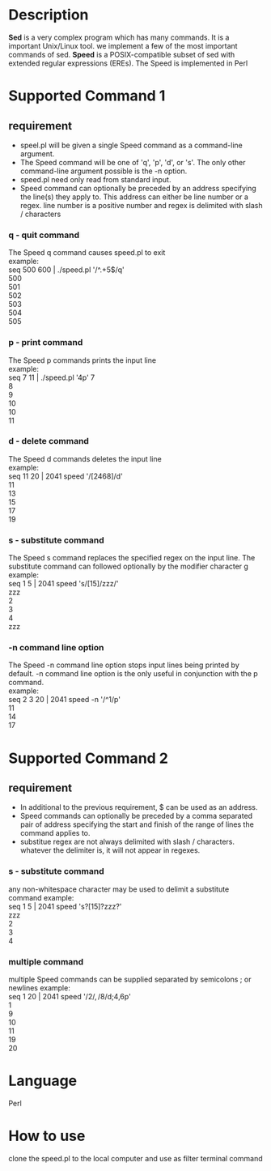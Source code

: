 # Description
**Sed** is a very complex program which has many commands. It is a important Unix/Linux tool. we implement a few of the most important commands of sed. **Speed** is a POSIX-compatible subset of sed with extended regular expressions (EREs). The Speed is implemented in Perl

# Supported Command 1
## requirement
* speel.pl will be given a single Speed command as a command-line argument. 
* The Speed command will be one of 'q', 'p', 'd', or 's'. The only other command-line argument possible is the -n option. 
* speed.pl need only read from standard input. 
* Speed command can optionally be preceded by an address specifying the line(s) they apply to. This address can either be line number or a regex. line number is a positive number and regex is delimited with slash / characters

### q - quit command
The Speed q command causes speed.pl to exit  
example:  
seq 500 600 | ./speed.pl '/^.+5$/q'  
500  
501  
502  
503  
504  
505  

### p - print command
The Speed p commands prints the input line  
example:  
seq 7 11 | ./speed.pl '4p'
7  
8  
9  
10  
10  
11  

### d - delete command
The Speed d commands deletes the input line  
example:  
seq 11 20 | 2041 speed '/[2468]/d'  
11  
13  
15  
17  
19  

### s - substitute command
The Speed s command replaces the specified regex on the input line. The substitute command can followed optionally by the modifier character g  
example:  
seq 1 5 | 2041 speed 's/[15]/zzz/'  
zzz  
2  
3  
4  
zzz  

### -n command line option
The Speed -n command line option stops input lines being printed by default. -n command line option is the only useful in conjunction with the p command.  
example:  
seq 2 3 20 | 2041 speed -n '/^1/p'  
11  
14  
17  

# Supported Command 2
## requirement
* In additional to the previous requirement, $ can be used as an address. 
* Speed commands can optionally be preceded by a comma separated pair of address specifying the start and finish of the range of lines the command applies to. 
* substitue regex are not always delimited with slash / characters. whatever the delimiter is, it will not appear in regexes.

### s - substitute command
any non-whitespace character may be used to delimit a substitute command
example:  
seq 1 5 | 2041 speed 's?[15]?zzz?'  
zzz  
2  
3  
4  

### multiple command
multiple Speed commands can be supplied separated by semicolons ; or newlines
example:  
seq 1 20 | 2041 speed '/2$/,/8$/d;4,6p'  
1  
9  
10  
11  
19  
20  

# Language
Perl

# How to use
clone the speed.pl to the local computer and use as filter terminal command 

